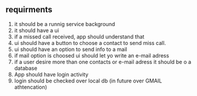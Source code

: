 ## requirments
1. it should be a runnig service background
2. it should have a ui
3. if a missed call received, app should understand that
4. ui should have a button to choose a contact to send miss call.
5. ui should have an option to send info to a mail
6. if mail option is choosed ui should let yo write an e-mail adress
7. if a user desire more than one contacts or e-mail adress it should be o a database
8. App should have login activity
9. login should be checked over local db (in future over GMAIL athtencation)
